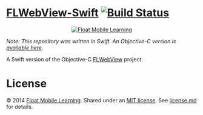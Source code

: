 # [FLWebView-Swift](https://github.com/floatlearning/FLWebView-Swift) [![Build Status](https://travis-ci.org/floatlearning/FLWebView-Swift.svg)](https://travis-ci.org/floatlearning/FLWebView-Swift)

<div align="center" height="100px" overflow="hidden"><a href="http://floatlearning.com/"><img src="https://avatars0.githubusercontent.com/u/590014" alt="Float Mobile Learning" margin-top="-60px"></a></div>

*Note: This repository was written in Swift. An Objective-C version is [available here](https://github.com/floatlearning/FLWebView).*

A Swift version of the Objective-C [FLWebView](https://github.com/floatlearning/FLWebView) project.

# License

&copy; 2014 [Float Mobile Learning](http://floatlearning.com/). Shared under an [MIT license](https://en.wikipedia.org/wiki/MIT_License). See [license.md](./license.md) for details.
